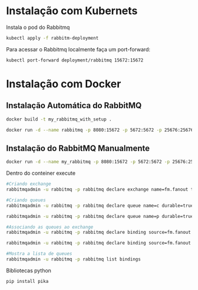 # Instalação com Kubernets
Instala o pod do Rabbitmq
```sh
kubectl apply -f rabbitm-deployment  
```
Para acessar o Rabbitmq localmente faça um port-forward:
```sh
kubectl port-forward deployment/rabbitmq 15672:15672 
```

# Instalação com Docker
## Instalação Automática do RabbitMQ 

```sh
docker build -t my_rabbitmq_with_setup .

docker run -d --name rabbitmq -p 8080:15672 -p 5672:5672 -p 25676:25676 -e RABBITMQ_DEFAULT_USER=rabbitmq -e RABBITMQ_DEFAULT_PASS=rabbitmq my_rabbitmq_with_setup


```


## Instalação do RabbitMQ Manualmente


```sh
docker run -d --name my_rabbitmq -p 8080:15672 -p 5672:5672 -p 25676:25676 -e RABBITMQ_DEFAULT_USER=rabbitmq -e RABBITMQ_DEFAULT_PASS=rabbitmq rabbitmq:3.10.5-management
```
Dentro do conteiner execute 

```sh
#Criando exchange
rabbitmqadmin -u rabbitmq -p rabbitmq declare exchange name=fm.fanout type=fanout durable=true

#Criando queues
rabbitmqadmin -u rabbitmq -p rabbitmq declare queue name=c durable=true

rabbitmqadmin -u rabbitmq -p rabbitmq declare queue name=p durable=true

#Associando as queues ao exchange
rabbitmqadmin -u rabbitmq -p rabbitmq declare binding source=fm.fanout destination=c destination_type=queue

rabbitmqadmin -u rabbitmq -p rabbitmq declare binding source=fm.fanout destination=p destination_type=queue

#Mostra a lista de queues
rabbitmqadmin -u rabbitmq -p rabbitmq list bindings

```

Bibliotecas python

```
pip install pika
```